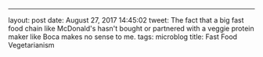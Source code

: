 ---
layout: post
date: August 27, 2017 14:45:02
tweet: The fact that a big fast food chain like McDonald's hasn't bought or partnered with a veggie protein maker like Boca makes no sense to me.
tags: microblog
title: Fast Food Vegetarianism